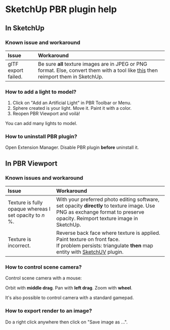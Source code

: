 
SketchUp PBR plugin help
========================

In SketchUp
-----------

### Known issue and workaround

Issue | Workaround
:--- | :---
glTF export failed. | Be sure **all** texture images are in JPEG or PNG format. Else, convert them with a tool like [this](https://image.online-convert.com/convert-to-png) then reimport them in SketchUp.

### How to add a light to model?

1. Click on "Add an Artificial Light" in PBR Toolbar or Menu.
2. Sphere created is your light. Move it. Paint it with a color.
3. Reopen PBR Viewport and voilà!

You can add many lights to model.

### How to uninstall PBR plugin?

Open Extension Manager. Disable PBR plugin **before** uninstall it.

In PBR Viewport
---------------

### Known issues and workaround

Issue | Workaround
:--- | :---
Texture is fully opaque whereas I set opacity to *n* %. | With your preferred photo editing software, set opacity **directly** to texture image. Use PNG as exchange format to preserve opacity. Reimport texture image in SketchUp.
Texture is incorrect. | Reverse back face where texture is applied. Paint texture on front face.<br> If problem persists: triangulate **then** map entity with [SketchUV](https://extensions.sketchup.com/content/sketchuv) plugin.

### How to control scene camera?

Control scene camera with a mouse:

Orbit with **middle drag**. Pan with **left drag**. Zoom with **wheel**.

It's also possible to control camera with a standard gamepad.

### How to export render to an image?

Do a right click anywhere then click on "Save image as ...".

